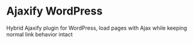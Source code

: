 # Ajaxify WordPress

Hybrid Ajaxify plugin for WordPress, load pages with Ajax while keeping normal link behavior intact
